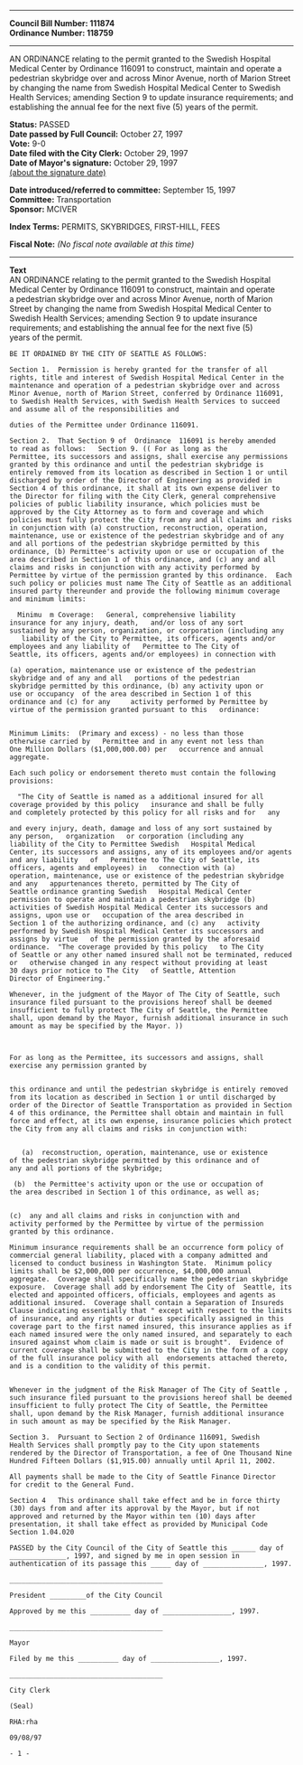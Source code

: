 * * * * *  
  
**Council Bill Number: [](#h0)[](#h2)111874**   
**Ordinance Number: 118759**  
  
* * * * *  
  
AN ORDINANCE relating to the permit granted to the Swedish Hospital Medical Center by Ordinance 116091 to construct, maintain and operate a pedestrian skybridge over and across Minor Avenue, north of Marion Street by changing the name from Swedish Hospital Medical Center to Swedish Health Services; amending Section 9 to update insurance requirements; and establishing the annual fee for the next five (5) years of the permit.  
  
**Status:** PASSED   
**Date passed by Full Council:** October 27, 1997   
**Vote:** 9-0   
**Date filed with the City Clerk:** October 29, 1997   
**Date of Mayor's signature:** October 29, 1997   
[(about the signature date)](/~public/approvaldate.htm)   
  
  
**Date introduced/referred to committee:** September 15, 1997   
**Committee:** Transportation   
**Sponsor:** MCIVER   
  
**Index Terms:** PERMITS, SKYBRIDGES, FIRST-HILL, FEES  
  
**Fiscal Note:** *(No fiscal note available at this time)*  
  
* * * * *  
  
**Text**  
    AN ORDINANCE relating to the permit granted to the Swedish Hospital  
    Medical Center by Ordinance 116091 to construct, maintain and operate  
    a pedestrian skybridge over and across Minor Avenue, north of Marion  
    Street by changing  the name from Swedish Hospital Medical Center to  
    Swedish Health Services; amending Section 9 to update insurance  
    requirements; and establishing the annual fee for the next five (5)  
    years of the permit.  
  
    BE IT ORDAINED BY THE CITY OF SEATTLE AS FOLLOWS:  
  
    Section 1.  Permission is hereby granted for the transfer of all  
    rights, title and interest of Swedish Hospital Medical Center in the  
    maintenance and operation of a pedestrian skybridge over and across  
    Minor Avenue, north of Marion Street, conferred by Ordinance 116091,  
    to Swedish Health Services, with Swedish Health Services to succeed  
    and assume all of the responsibilities and  
  
    duties of the Permittee under Ordinance 116091.  
  
    Section 2.  That Section 9 of  Ordinance  116091 is hereby amended  
    to read as follows:   Section 9. (( For as long as the  
    Permittee, its successors and assigns, shall exercise any permissions  
    granted by this ordinance and until the pedestrian skybridge is  
    entirely removed from its location as described in Section 1 or until  
    discharged by order of the Director of Engineering as provided in  
    Section 4 of this ordinance, it shall at its own expense deliver to  
    the Director for filing with the City Clerk, general comprehensive  
    policies of public liability insurance, which policies must be  
    approved by the City Attorney as to form and coverage and which  
    policies must fully protect the City from any and all claims and risks  
    in conjunction with (a) construction, reconstruction, operation,  
    maintenance, use or existence of the pedestrian skybridge and of any  
    and all portions of the pedestrian skybridge permitted by this  
    ordinance, (b) Permittee's activity upon or use or occupation of the  
    area described in Section 1 of this ordinance, and (c) any and all  
    claims and risks in conjunction with any activity performed by  
    Permittee by virtue of the permission granted by this ordinance.  Each  
    such policy or policies must name The City of Seattle as an additional  
    insured party thereunder and provide the following minimum coverage  
    and minimum limits:  
  
      Minimu  m Coverage:   General, comprehensive liability  
    insurance for any injury, death,   and/or loss of any sort  
    sustained by any person, organization, or corporation (including any  
       liability of the City to Permittee, its officers, agents and/or  
    employees and any liability of   Permittee to The City of  
    Seattle, its officers, agents and/or employees) in connection with  
  
    (a) operation, maintenance use or existence of the pedestrian  
    skybridge and of any and all   portions of the pedestrian  
    skybridge permitted by this ordinance, (b) any activity upon or  
    use or occupancy  of the area described in Section 1 of this  
    ordinance and (c) for any     activity performed by Permittee by  
    virtue of the permission granted pursuant to this   ordinance:  
  
  
    Minimum Limits:  (Primary and excess) - no less than those  
    otherwise carried by   Permittee and in any event not less than  
    One Million Dollars ($1,000,000.00) per   occurrence and annual  
    aggregate.  
  
    Each such policy or endorsement thereto must contain the following  
    provisions:  
  
      "The City of Seattle is named as a additional insured for all  
    coverage provided by this policy   insurance and shall be fully  
    and completely protected by this policy for all risks and for   any  
  
    and every injury, death, damage and loss of any sort sustained by  
    any person,   organization   or corporation (including any  
    liability of the City to Permittee Swedish   Hospital Medical     
    Center, its successors and assigns, any of its employees and/or agents  
    and any liability   of   Permittee to The City of Seattle, its  
    officers, agents and employees) in   connection with (a)     
    operation, maintenance, use or existence of the pedestrian skybridge  
    and any   appurtenances thereto, permitted by The City of  
    Seattle ordinance granting Swedish   Hospital Medical Center  
    permission to operate and maintain a pedestrian skybridge (b)     
    activities of Swedish Hospital Medical Center its successors and  
    assigns, upon use or   occupation of the area described in  
    Section 1 of the authorizing ordinance, and (c) any   activity  
    performed by Swedish Hospital Medical Center its successors and  
    assigns by virtue   of the permission granted by the aforesaid  
    ordinance.  "The coverage provided by this policy   to The City  
    of Seattle or any other named insured shall not be terminated, reduced  
    or   otherwise changed in any respect without providing at least  
    30 days prior notice to The City   of Seattle, Attention  
    Director of Engineering."  
  
    Whenever, in the judgment of the Mayor of The City of Seattle, such  
    insurance filed pursuant to the provisions hereof shall be deemed  
    insufficient to fully protect The City of Seattle, the Permittee  
    shall, upon demand by the Mayor, furnish additional insurance in such  
    amount as may be specified by the Mayor. ))  
  
  
  
    For as long as the Permittee, its successors and assigns, shall  
    exercise any permission granted by  
  
  
    this ordinance and until the pedestrian skybridge is entirely removed  
    from its location as described in Section 1 or until discharged by  
    order of the Director of Seattle Transportation as provided in Section  
    4 of this ordinance, the Permittee shall obtain and maintain in full  
    force and effect, at its own expense, insurance policies which protect  
    the City from any all claims and risks in conjunction with:  
  
  
       (a)  reconstruction, operation, maintenance, use or existence  
    of the pedestrian skybridge permitted by this ordinance and of  
    any and all portions of the skybridge;  
  
     (b)  the Permittee's activity upon or the use or occupation of  
    the area described in Section 1 of this ordinance, as well as;  
  
  
    (c)  any and all claims and risks in conjunction with and  
    activity performed by the Permittee by virtue of the permission  
    granted by this ordinance.  
  
    Minimum insurance requirements shall be an occurrence form policy of  
    commercial general liability, placed with a company admitted and  
    licensed to conduct business in Washington State.  Minimum policy  
    limits shall be $2,000,000 per occurrence, $4,000,000 annual  
    aggregate.  Coverage shall specifically name the pedestrian skybridge  
    exposure.  Coverage shall add by endorsement The City of  Seattle, its  
    elected and appointed officers, officials, employees and agents as  
    additional insured.  Coverage shall contain a Separation of Insureds  
    Clause indicating essentially that " except with respect to the limits  
    of insurance, and any rights or duties specifically assigned in this  
    coverage part to the first named insured, this insurance applies as if  
    each named insured were the only named insured, and separately to each  
    insured against whom claim is made or suit is brought".  Evidence of  
    current coverage shall be submitted to the City in the form of a copy  
    of the full insurance policy with all  endorsements attached thereto,  
    and is a condition to the validity of this permit.  
  
  
    Whenever in the judgment of the Risk Manager of The City of Seattle ,  
    such insurance filed pursuant to the provisions hereof shall be deemed  
    insufficient to fully protect The City of Seattle, the Permittee  
    shall, upon demand by the Risk Manager, furnish additional insurance  
    in such amount as may be specified by the Risk Manager.  
  
    Section 3.  Pursuant to Section 2 of Ordinance 116091, Swedish  
    Health Services shall promptly pay to the City upon statements  
    rendered by the Director of Transportation, a fee of One Thousand Nine  
    Hundred Fifteen Dollars ($1,915.00) annually until April 11, 2002.  
  
    All payments shall be made to the City of Seattle Finance Director  
    for credit to the General Fund.  
  
    Section 4   This ordinance shall take effect and be in force thirty  
    (30) days from and after its approval by the Mayor, but if not  
    approved and returned by the Mayor within ten (10) days after  
    presentation, it shall take effect as provided by Municipal Code  
    Section 1.04.020  
  
    PASSED by the City Council of the City of Seattle this ______ day of  
    ______________, 1997, and signed by me in open session in  
    authentication of its passage this _____ day of _______________, 1997.  
  
    ______________________________________  
  
    President _________of the City Council  
  
    Approved by me this __________ day of _________________, 1997.  
  
    ______________________________________  
  
    Mayor  
  
    Filed by me this __________ day of _________________, 1997.  
  
    ______________________________________  
  
    City Clerk  
  
    (Seal)  
  
    RHA:rha  
  
    09/08/97  
  
    - 1 -  
